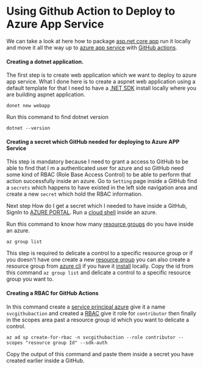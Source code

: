 # Using Github Action to Deploy to Azure App Service
We can take a look at here how to package [asp.net core app](https://dotnet.microsoft.com/learn/aspnet/what-is-aspnet-core) run it locally and move it all the way up to [azure app service](https://azure.microsoft.com/en-us/services/app-service/#product-overview) with [GitHub actions](https://docs.github.com/en/actions). 

#### Creating a dotnet application.
The first step is to create web application which we want to deploy to azure app service.
What I done here is to create a aspnet web application using a default template
for that I need to have a [.NET SDK](https://dotnet.microsoft.com/) install locally where you are building aspnet application.
```
donet new webapp
``` 

Run this command to find dotnet version
```
dotnet --version
```

#### Creating a secret which GitHub needed for deploying to Azure APP Service
This step is mandatory because I need to grant a access to GitHub to be able to find that I m a authenticated user for azure and so GitHub need some kind of RBAC (Role Base Access Control) to be able to perform that action successfully inside an azure. Go to `Setting` page inside a GitHub find a `secrets` which happens to have existed in the left side navigation area and create a new `secret` which hold the RBAC information.

Next step How do I get a secret which I needed to have inside a GitHub, SignIn to [AZURE PORTAL](https://portal.azure.com/). Run a [cloud shell](https://docs.microsoft.com/en-us/azure/cloud-shell/overview) inside an azure.

Run this command to know how many [resource groups](https://docs.microsoft.com/en-us/azure/azure-resource-manager/management/manage-resource-groups-portal) do you have inside an azure.
```
az group list
```

This step is required to delicate a control to a specific resource group or if you doesn't have one create a new [resource group](https://docs.microsoft.com/en-us/azure/azure-resource-manager/management/manage-resource-groups-portal) you can also create a resource group from [azure cli](https://docs.microsoft.com/en-us/azure/azure-resource-manager/management/manage-resources-cli) if you have it [install](https://docs.microsoft.com/en-us/cli/azure/install-azure-cli?view=azure-cli-latest) locally. Copy the id from this command `az group list` and delicate a control to a specific resource group you want to.

#### Creating a RBAC for GitHub Actions

In this command create a [service principal azure](https://docs.microsoft.com/en-us/powershell/azure/create-azure-service-principal-azureps?view=azps-4.4.0) give it a name `svcgithubaction` and created a [RBAC](https://docs.microsoft.com/en-us/azure/role-basetiondemd-access-control/overview) give it role for `contributor` then finally in the scopes area past a resource group id which you want to delicate a control.

```
az ad sp create-for-rbac -n svcgithubaction --role contributor --scopes "resource group Id" --sdk-auth 
```
Copy the output of this command and paste them inside a secret you have created earlier inside a GitHub.


